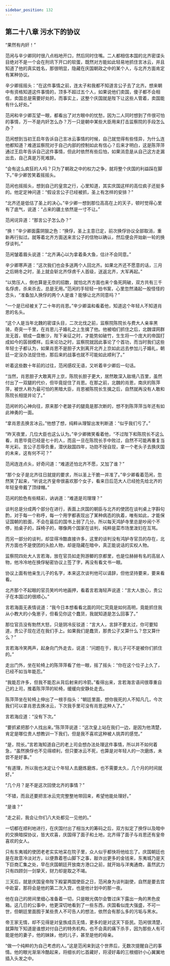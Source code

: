 ```yaml
---
sidebar_position: 132
---
```


## 第二十八章 **污水下的协议**

“果然有内奸！”

范闲与辛少卿同时很八点档地开口，然后同时住嘴。二人都相信本国的北齐密谍头目绝对不是一个会在刑讯下开口的软蛋，既然对方能如此轻易地抓住言冰云，并且知道了他的真实姓名，那很明显，隐藏在庆国朝政之中的某个人，与北齐方面肯定有某种协议。

辛少卿摇摇头：“在这件事情之前，连太子和我都不知道言公子去了北齐。想来朝中有资格知道这件事情的，顶多不超过五个人，如果说他们卖国，傻子都不会相信，卖国总是需要好处的，而事实上，这整个庆国就是陛下让这些人管着，卖国能有什么好处。”

范闲和辛少卿互望一眼，都看出了对方眼中的忧愁，因为二人同时想到了件很可怕的事情，万一不是内奸怎么办？万一只是朝中某些大臣用来打击监察院的手段怎么办？

范闲想到当初王启年告诉自己言冰云事情的时候，自己就觉得有些怪异，为什么连他都知道？难道监察院对于自己内部的控制如此有信心？后来才明白，这是陈萍萍通过王启年告诉自己这件事情，但此时依然有些后怕，如果消息是从自己这方走漏出去，自己真是万死难辞。

“会有这么疯狂的人吗？只为了朝政之中的权力之争，就将整个庆国的利益踩在脚下。”辛少卿苦笑着摇摇头。

范闲也摇摇头，想到自己的皇宫之行，心里知道，其实庆国这样的高位疯子还挺多的。他定定神问道：“假设言公子已经被抓，圣上有怎样的安排？”

“北齐还是低估了圣上的决心。”辛少卿一想到那位高高在上的天子，顿时觉得心里有了底气，说道：“占来的疆土依然是一寸不让。”

范闲诧异道：“那言公子怎么办？”

“换！”辛少卿面露阴狠之色：“换俘，圣上主意已定，前次换俘协议全部取消，重新再行拟过。就等着北齐方面送来言公子的信物以确认，然后便会开始新一轮的换俘谈判。”

范闲皱着眉头说道：“北齐满心以为拿着条大鱼，估计不会同意。”

辛少卿寒声道：“这次我们也会多送两个人回北齐。如果北齐还不愿意的话，三月之后朔冬之时，圣上就会斩北齐俘虏千人首级，送返北齐，大军再起。”

“以势压人，倒也算是无奈的招数，就怕北齐方面也来个鱼死网破，双方共有三千名俘虏，杀来杀去，总是无用。”范闲的手轻轻一拍书案，心里忽然涌起一股怪怪的念头，“准备加入换俘的两个人是谁？能够让北齐同意吗？”

“一个是已经被关了二十年的肖恩。”辛少卿温和看着他，知道这个年轻人不知道肖恩的名头。

“这个人是当年北魏的密谍头目，二次北伐之前，监察院陈院长与费大人亲率黑骑，奇突一千里，在肖恩儿子婚礼之上生擒了他。他被咱们抓住之后，北魏谍网群龙无首，顿成一盘散沙，陛下亲征之时，才能势如破竹，生生将一个庞大的帝国打成如今的孱弱模样。后来论功之时，监察院就因此事论了个首功，而当时我们这些年轻士子都认为，如果肖恩不是胆子大到离开北齐上京如此远去参加儿子婚礼，朝廷一定没办法捉住他，那后来的战事也就不可能如此顺利了。”

听着这些数十年前的过往，范闲感叹无语，又听着辛少卿后一句话。

“当然，肖恩胆子大敢离开上京，陈院长胆子更大，居然敢深入敌境八百里，虽然付出了一双腿的代价，但毕竟捉住了肖恩。在那之前，北魏的肖恩，南庆的陈萍萍，被世人称为最可怕的黑暗大臣，肖恩被陈院长生擒之后，自然就再没有人敢和陈院长相提并论了。”

范闲听的心神向往，原来那个老跛子的腿竟是那次断的，想不到陈萍萍当年还有如此神勇的一面。

“拿肖恩去换言冰云。”他想了想，纯粹从理智出发判断道：“似乎我们亏了。”

“昨天夜里，几位大臣也这么认为。”辛少卿微笑看着他，“不过陛下和陈院长不这么看，肖恩毕竟已经是七十的人，而且一旦在陈院长手中败过，自然不可能再重复当年光彩。言公子忍辱负重，潜伏敌国四年，功勋不授自现，拿一个老头子去换庆国的未来，这有何不可？”

范闲连连点头，好奇问道：“难道还怕北齐不愿，又加了谁？”

“那个女子是北齐往日就提的要求，所以圣上干脆一并准了。”辛少卿看着范闲，忽然笑了起来，“听说北齐皇帝很喜欢那个女子，看来日后范大人已经抢先给北齐的年轻皇帝戴了顶绿帽。”

范闲的脸色有些精彩，讷讷道：“难道是司理理？”

谈判总是分成两个部分在进行，表面上庆国的朝臣与北齐的使团在谈判桌上字斟句酌，对于每一个称呼，每一个用字都表现出了某种病态的执着，唯有如此，才能保证国朝的脸面，不会在最后的国书上弱了几分。所以每天鸿胪寺里总是吵闹个不停，拍桌子的，踩椅子的，哪像两个国家在谈判，纯粹是菜市场里泼妇在互骂。

而另一部分的谈判，却显得冷酷直接许多，这里的谈判没有鸿胪寺官员的存在，北齐方面也不是使团的头脸人物，却是隐藏在暗中，真正能说话的实权人物。

监察院四处大人言若海，放在官员如走狗游鲫的京都里，也是位赫赫有名的高层人物，他冷冷地在换俘秘密协议上签了字，再没有看文书一眼。

协议上面有他亲生儿子的名字，本来这次谈判他可以请辞，但他坚持要来，要来看看。

北齐那个不起眼的官员笑吟吟地画押，看着言若海轻声说道：“言大人放心，贵公子在本国过的很顺心。”

言若海面无表情说道：“我今日本想看看北面的同仁究竟是如何高明，竟能抓住我从小教大的小兔崽子，但看见你这个蠢货，我就知道是怎么回事了。”

那位官员没有勃然大怒，只是阴冷反驳道：“言大人，言辞不要太过，你可要知道，贵公子现在还在我们手上。如果我们是蠢货，那贵公子又算什么？您又算什么？”

言若海冷笑两声，起身向门外走去，说道：“问题在于，我儿子可不是被你们抓住的。”

走出门外，坐在轮椅上的陈萍萍看了他一眼，摇了摇头：“你在这个位子上久了，已经不如当年能忍。”

“我能忍许多，但我不能忍从背后射来的冷箭。”看得出来，言若海言语间很尊重自己的上司，推着陈萍萍的轮椅，缓缓向安静处走去。

陈萍萍坐在轮椅上伸出了一根手指头：“朝廷里面，想你我死的人不知凡几，今次我们可以拿肖恩去换冰云，下次我手里可没有肖恩这种人了。”

言若海应道：“没有下次。”

“要抓紧把那个人找出来。”陈萍萍说道：“这次皇上站在我们一边，是因为他清楚，肯定是哪位贵人想教训一下我们，但是我不喜欢这种被人挑弄的感觉。”

“是，院长。”言若海知道自己的老上司会想办法处理这件事情，所以并不如何着急，“虽然换俘也不见得顺利，但只要冰云不死，也算是对年轻人的一次磨炼，未尝不是好事。”

“有道理，所以我也决定让个年轻人去磨炼磨炼，也不需要太久，几个月的时间就好。”

“几个月？是不是这次回使北齐的事情？”

“不错，而且还要把言冰云完完整整地带回来，希望他能处理好。”

“是谁？”

“走之前，我会让你们八大处都见一见他的。”

一切都在顺利地进行，在庆国付出了相当大的筹码之后，双方拟定了换俘以及暗中的交换暗探协议，皆大欢喜，庆国得了面子和土地，北齐得了面子与肖恩还有皇帝喜欢的女人。

只有东夷城的使团老老实实地呆在院子里，众人似乎都快将他给忘了。庆国朝廷也是在故意冷淡对方，以便靠着苍山脚下之事，敲诈出更多的金钱来，东夷城乃是天下巨商汇集之处，早在庆国朝廷开放南方港口之前，就开始与洋夷通商，虽然武力只有四顾剑一剑挚天，财力却是取之不竭。

三天后，就是庆国皇帝陛下殿宴两国使臣之日，范闲身为谈判副使，自然是要去宫中赴宴，那将会是他的第二次入宫，也是他计划中的那一夜。

他在自己的房间里细心准备着一切，只是眼光偶尔会瞥过床下露出一角的黑色皮箱。这几日的公事中，他更深切地看到了一些东西，庆国看似庞大强盛，不可一世，但朝廷里面囿于某些贵人不可告人的想法，依然会有那么多的污垢与黑水。

帝王家无情，却不见得是对皇族成员无情，更多的是对这天下臣民。范闲很清楚，就算陛下知道是谁想对付自己的特务机构，也不会真的痛下杀手，因为那些人有可能是他的妻子，他的妹妹，他的儿子，甚至是他的母亲。

“做一个纯粹的为自己考虑的人。”这是范闲来到这个世界后，无数次提醒自己的事情。他的眼光渐渐冷酷起来，将细长的匕首藏好，将浸好毒的三根细针小心翼翼地插入头发之中。

